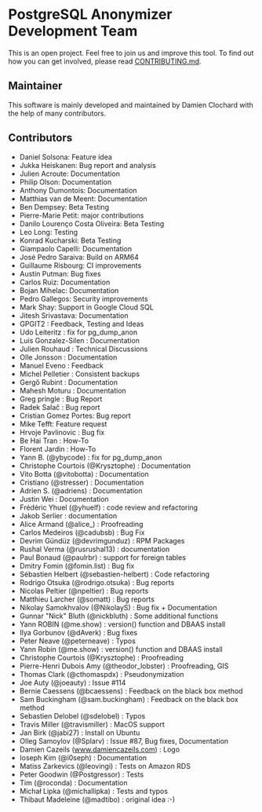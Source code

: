 PostgreSQL Anonymizer Development Team
===============================================================================

This is an open project. Feel free to join us and improve this tool. To find out
how you can get involved, please read [CONTRIBUTING.md].


[CONTRIBUTING.md]: CONTRIBUTING.md

Maintainer
-------------------------------------------------------------------------------

This software is mainly developed and maintained by Damien Clochard with the
help of many contributors.

Contributors
-------------------------------------------------------------------------------

* Daniel Solsona: Feature idea
* Jukka Heiskanen: Bug report and analysis
* Julien Acroute: Documentation
* Philip Olson: Documentation
* Anthony Dumontois: Documentation
* Matthias van de Meent: Documentation
* Ben Dempsey: Beta Testing
* Pierre-Marie Petit: major contributions
* Danilo Lourenço Costa Oliveira: Beta Testing
* Leo Long: Testing
* Konrad Kucharski: Beta Testing
* Giampaolo Capelli: Documentation
* José Pedro Saraiva: Build on ARM64
* Guillaume Risbourg: CI improvements
* Austin Putman: Bug fixes
* Carlos Ruiz: Documentation
* Bojan Mihelac: Documentation
* Pedro Gallegos: Security improvements
* Mark Shay: Support in Google Cloud SQL
* Jitesh Srivastava: Documentation
* GPGIT2 : Feedback, Testing and Ideas
* Udo Leiteritz : fix for pg_dump_anon
* Luis Gonzalez-Silen : Documentation
* Julien Rouhaud : Technical Discussions
* Olle Jonsson : Documentation
* Manuel Eveno : Feedback
* Michel Pelletier : Consistent backups
* Gergő Rubint : Documentation
* Mahesh Moturu : Documentation
* Greg pringle : Bug Report
* Radek Salač : Bug report
* Cristian Gomez Portes: Bug report
* Mike Tefft: Feature request
* Hrvoje Pavlinovic : Bug fix
* Be Hai Tran : How-To
* Florent Jardin : How-To
* Yann B. (@ybycode) : fix for pg_dump_anon
* Christophe Courtois (@Krysztophe) : Documentation
* Vito Botta (@vitobotta) : Documentation
* Cristiano (@stresser) : Documentation
* Adrien S. (@adriens) : Documentation
* Justin Wei : Documentation
* Frédéric Yhuel (@yhuelf) : code review and refactoring
* Jakob Serlier : documentation
* Alice Armand (@alice_) : Proofreading
* Carlos Medeiros (@cadubsb) : Bug Fix
* Devrim Gündüz (@devrimgunduz) : RPM Packages
* Rushal Verma (@rusrushal13) : documentation
* Paul Bonaud (@paulrbr) : support for foreign tables
* Dmitry Fomin (@fomin.list) : Bug fix
* Sébastien Helbert (@sebastien-helbert) : Code refactoring
* Rodrigo Otsuka (@rodrigo.otsuka) : Bug reports
* Nicolas Peltier (@npeltier) : Bug reports
* Matthieu Larcher (@somatt) : Bug reports
* Nikolay Samokhvalov (@NikolayS) : Bug fix + Documentation
* Gunnar "Nick" Bluth (@nickbluth) : Some additional functions
* Yann ROBIN (@me.show) : version() function and DBAAS install
* Ilya Gorbunov (@dAverk) : Bug fixes
* Peter Neave (@peterneave) : Typos
* Yann Robin (@me.show) : version() function and DBAAS install
* Christophe Courtois (@Krysztophe) : Proofreading
* Pierre-Henri Dubois Amy (@theodor_lobster) : Proofreading, GIS
* Thomas Clark (@cthomaspdx) : Pseudonymization
* Joe Auty (@joeauty) : Issue #114
* Bernie Caessens (@bcaessens) : Feedback on the black box method
* Sam Buckingham (@sam.buckingham) : Feedback on the black box method
* Sebastien Delobel (@sdelobel) : Typos
* Travis Miller (@travismiller) : MacOS support
* Jan Birk (@jabi27) : Install on Ubuntu
* Olleg Samoylov (@Splarv) : Issue #87, Bug fixes, Documentation
* Damien Cazeils (www.damiencazeils.com) : Logo
* Ioseph Kim (@i0seph) : Documentation
* Matiss Zarkevics (@leovingi) : Tests on Amazon RDS
* Peter Goodwin (@Postgressor) : Tests
* Tim (@roconda) : Documentation
* Michał Lipka (@michallipka) : Tests and typos
* Thibaut Madeleine (@madtibo) : original idea :-)
